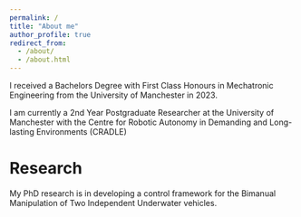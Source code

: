 ```yaml
---
permalink: /
title: "About me"
author_profile: true
redirect_from: 
  - /about/
  - /about.html
---
```

I received a Bachelors Degree with First Class Honours in  Mechatronic Engineering from the University of Manchester in 2023.

I am currently a 2nd Year Postgraduate Researcher at the University of Manchester with the Centre for Robotic Autonomy in Demanding and Long-lasting Environments (CRADLE)

Research
======
My PhD research is in developing a control framework for the Bimanual Manipulation of Two Independent Underwater vehicles.
